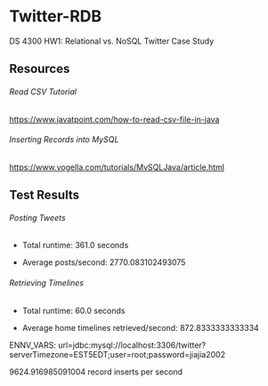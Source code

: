 # Twitter-RDB
DS 4300 HW1: Relational vs. NoSQL Twitter Case Study

## Resources

###### Read CSV Tutorial 
https://www.javatpoint.com/how-to-read-csv-file-in-java

###### Inserting Records into MySQL 
https://www.vogella.com/tutorials/MySQLJava/article.html


## Test Results

###### Posting Tweets

[comment]: <> (Starting performance test...)

[comment]: <> (Start time: 2022/01/30 21:06:57)

[comment]: <> (End time: 2022/01/30 21:12:58)
 - Total runtime: 361.0 seconds

 - Average posts/second: 2770.083102493075

###### Retrieving Timelines

[comment]: <> (Starting performance test...)

[comment]: <> (Start time: 2022/01/30 21:16:25)

[comment]: <> (End time: 2022/01/30 21:17:25)
 - Total runtime: 60.0 seconds

 - Average home timelines retrieved/second: 872.8333333333334


ENNV_VARS: url=jdbc:mysql://localhost:3306/twitter?serverTimezone\=EST5EDT;user=root;password=jiajia2002


[comment]: <> (8978.111364493365 record inserts per second)
9624.916985091004 record inserts per second

